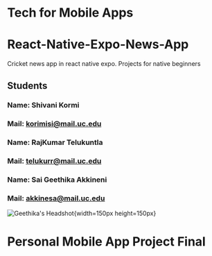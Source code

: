 # Tech for Mobile Apps
# React-Native-Expo-News-App
Cricket news app in react native expo. Projects for native beginners
## Students
### Name: Shivani Kormi
### Mail: korimisi@mail.uc.edu
### Name: RajKumar Telukuntla
### Mail: telukurr@mail.uc.edu
### Name: Sai Geethika Akkineni
### Mail: akkinesa@mail.uc.edu

![Geethika's Headshot](images/headshot.png){width=150px height=150px}

# Personal Mobile App Project Final
